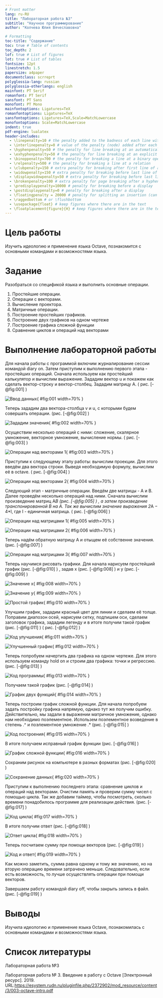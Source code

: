 ```yaml
---
# Front matter
lang: ru-RU
title: "Лабораторная работа №3"
subtitle: "Научное программирование"
author: "Колчева Юлия Вячеславовна"

# Formatting
toc-title: "Содержание"
toc: true # Table of contents
toc_depth: 2
lof: true # List of figures
lot: true # List of tables
fontsize: 12pt
linestretch: 1.5
papersize: a4paper
documentclass: scrreprt
polyglossia-lang: russian
polyglossia-otherlangs: english
mainfont: PT Serif
romanfont: PT Serif
sansfont: PT Sans
monofont: PT Mono
mainfontoptions: Ligatures=TeX
romanfontoptions: Ligatures=TeX
sansfontoptions: Ligatures=TeX,Scale=MatchLowercase
monofontoptions: Scale=MatchLowercase
indent: true
pdf-engine: lualatex
header-includes:
  - \linepenalty=10 # the penalty added to the badness of each line within a paragraph (no associated penalty node) Increasing the value makes tex try to have fewer lines in the paragraph.
  - \interlinepenalty=0 # value of the penalty (node) added after each line of a paragraph.
  - \hyphenpenalty=50 # the penalty for line breaking at an automatically inserted hyphen
  - \exhyphenpenalty=50 # the penalty for line breaking at an explicit hyphen
  - \binoppenalty=700 # the penalty for breaking a line at a binary operator
  - \relpenalty=500 # the penalty for breaking a line at a relation
  - \clubpenalty=150 # extra penalty for breaking after first line of a paragraph
  - \widowpenalty=150 # extra penalty for breaking before last line of a paragraph
  - \displaywidowpenalty=50 # extra penalty for breaking before last line before a display math
  - \brokenpenalty=100 # extra penalty for page breaking after a hyphenated line
  - \predisplaypenalty=10000 # penalty for breaking before a display
  - \postdisplaypenalty=0 # penalty for breaking after a display
  - \floatingpenalty = 20000 # penalty for splitting an insertion (can only be split footnote in standard LaTeX)
  - \raggedbottom # or \flushbottom
  - \usepackage{float} # keep figures where there are in the text
  - \floatplacement{figure}{H} # keep figures where there are in the text
---
```


# Цель работы

Изучить идеологию и применение языка Octave, познакомится с основными командами и возможностями языка.

# Задание

 Разобраться со спецификой языка и выполнить основные операции. 

1. Простейшие операции.
2. Операции с векторами.
3. Вычисление проектора.
4. Матричные операции.
5. Построение простейших графиков.
6. Построение двух графиков на одном чертеже
7. Построение графика сложной функции
8. Сравнение циклов и операций над векторами


# Выполнение лабораторной работы

 Для начала работы с программой включим журналирование сессии командой diary on. Затем приступим к выполнению первого этапа - простейших операций. Сначала используем как простейший калькулятор и вычислим выражение. Зададим вектор u и покажем как сделать вектор-строку и вектор-столбец. Зададим матрицу A. ( рис. [-@fig:001] )

![Ввод данных](image/1.png){ #fig:001 width=70% }

Теперь зададим два вектора-столбца v и u, с которыми будем совершать операции. (рис. [-@fig:002] ) 

![Зададим значения](image/2.png){ #fig:002 width=70% }

Осуществим несколько операций с ними: сложение, скалярное умножение, векторное умножение, вычисление нормы. ( рис. [-@fig:003] )

![Операции над векторами 1](image/3.png){ #fig:003 width=70% }

Приступим к следующему этапу работы: вычислим проекции. Для этого введём два вектора строки. Выведя необходимую формулу, вычислим её в octave. ( рис. [-@fig:004] )

![Операции над векторами 2](image/4.png){ #fig:004 width=70% }

Следующий этап - матричные операции. Введём две матрицы - А и В. Далее проведём несколько операций над ними. Сначала вычислим произведение матриц А*В  (рис. [-@fig:005] ) , а затем произведение транспонированной В на А. Так же вычислим значение выражения 2*A − 4*I, где I - единичная матрица. ( рис. [-@fig:006] )

![Операции над матрицами 1](image/5.png){ #fig:005 width=70% }

![Операции над матрицами 2](image/6.png){ #fig:006 width=70% }

Теперь надём обратную матрицу А и отыщем её собственне значения. (рис. [-@fig:007] )

![Операции над матрицами 3](image/7.png){ #fig:007 width=70% }

Теперь научимся рисовать графики. Для начала нарисуем простейший график (рис. [-@fig:010] ) , задав х (рис. [-@fig:008] ) и у (рис. [-@fig:009] )

![Значение х](image/8.png){ #fig:008 width=70% }

![Значение у](image/9.png){ #fig:009 width=70% }

![Простой график](image/10.png){ #fig:010 width=70% }

Улучшим график, зададим красный цвет для линии и сделаем её толще. Поправим диапозон осей, нарисуем сетку, подпишем оси, сделаем заголовок графика, зададим легенду и в итоге получим такой график (рис. [-@fig:011] ) ( рис. [-@fig:012] )

![Код улучшения](image/11.png){ #fig:011 width=70% }

![Улучшенный график](image/12.png){ #fig:012 width=70% }

Теперь попробуем начертить два графика на одном чертеже. Для этого используем команду hold on и строим два графика: точки и регрессию. (рис. [-@fig:013] )

![Код программы](image/13.png){ #fig:013 width=70% }

Получаем такой график (рис. [-@fig:014] )

![График двух функций](image/14.png){ #fig:014 width=70% }

Теперь построим график сложной функции. Для начала попробуем задать постройку графика напрямую, однако тут же получим ошибку. Действительно, мы задали в выражении матричное умножение, однако нам необходимо поэлементное. Использем поэлементное возведение в степень .^ и поэлементное умножение .* (рис. [-@fig:015] )

![Код построения](image/15.png){ #fig:015 width=70% }

В итоге получаем исправный график функции (рис. [-@fig:016] )

![График сложной функции](image/16.png){ #fig:016 width=70% }

Сохраним рисунок на компьютере в разных форматах (рис. [-@fig:020] )

![Сохранение данных](image/20.png){ #fig:020 width=70% }

Приступим к выполнению последнего этапа: сравнение циклов и операций над векторами.
Очистим память и проверим сумму чисел с помощью цикла. Так же добавим таймер, чтобы посмотреть, сколько времени понадобилось программе для реализации действия. (рис. [-@fig:017] )

![Код цикла](image/17.png){ #fig:017 width=70% }

В итоге получим ответ (рис. [-@fig:018] )

![Ответ цикла](image/18.png){ #fig:018 width=70% }

Теперь посчитаем сумму при помощи векторов (рис. [-@fig:019] )

![Код и ответ](image/19.png){ #fig:019 width=70% }

Как можно заметить, сумма равна одному и тому же значению, но на вторую операцию времени затрачено меньше. Следовательно, если есть возможность, то лучше осуществлять операции при помощи векторов. 

Завершаем работу командой diary off, чтобы закрыть запись в файл. (рис. [-@fig:019] )

# Выводы

Изучила идеологию и применение языка Octave, познакомилась с основными командами и возможностями языка.



# Список литературы

Лабораторная работа №3

Лабораторная работа № 3. Введение в работу с Octave [Электронный ресурс]. 2019. URL:https://esystem.rudn.ru/pluginfile.php/2372902/mod_resource/content/3/003-octave-intro.pdf



